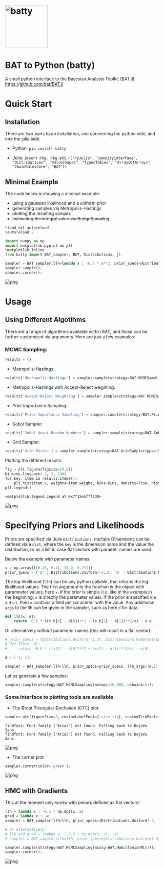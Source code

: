 <h1> <img style="height:5em;" alt="batty" src="https://raw.githubusercontent.com/philippeller/batty/main/batty_logo.svg"/> </h1> 

# BAT to Python (batty)

A small python interface to the Bayesian Analysis Toolkit (BAT.jl) https://github.com/bat/BAT.jl

# Quick Start

## Installation

There are two parts to an installation, one concerning the python side, and one the julia side:

* Python: `pip install batty`

* Julia: `import Pkg; Pkg.add.(["PyJulia", "DensityInterface", "Distributions", "ValueShapes", "TypedTables", "ArraysOfArrays", "ChainRulesCore", "BAT"])`

## Minimal Example

The code below is showing a minimal example:
* using a gaussian likelihood and a uniform prior
* generating samples via Metropolis-Hastings
* plotting the resulting sampes
* <s>estimating the integral value via BridgeSampling</s>


```python
%load_ext autoreload
%autoreload 2
```


```python
import numpy as np
import matplotlib.pyplot as plt
%matplotlib inline
from batty import BAT_sampler, BAT, Distributions, jl
```


```python
sampler = BAT_sampler(llh=lambda x : -0.5 * x**2, prior_specs=Distributions.Uniform(-3, 3))
sampler.sample();
sampler.corner();
```


    
![png](https://raw.githubusercontent.com/philippeller/batty/main/README_files/README_4_0.png)
    


# Usage

## Using Different Algotihms

There are a range of algorihtms available within BAT, and those can be further customized via arguments. Here are just a few examples:

### MCMC Sampling:


```python
results = {}
```

* Metropolis-Hastings:


```python
results['Metropolis-Hastings'] = sampler.sample(strategy=BAT.MCMCSampling(nsteps=10_000, nchains=2))
```

* Metropolis-Hastings with Accept-Reject weighting:


```python
results['Accept-Reject Weighting'] = sampler.sample(strategy=BAT.MCMCSampling(mcalg=BAT.MetropolisHastings(weighting=BAT.ARPWeighting()), nsteps=10_000, nchains=2))
```

* Prior Importance Sampling:


```python
results['Prior Importance Sampling'] = sampler.sample(strategy=BAT.PriorImportanceSampler(nsamples=10_000))
```

* Sobol Sampler:


```python
results['Sobol Quasi Random Numbers'] = sampler.sample(strategy=BAT.SobolSampler(nsamples=10_000))
```

* Grid Sampler:


```python
results['Grid Points'] = sampler.sample(strategy=BAT.GridSampler(ppa=1000))
```

Plotting the different results:


```python
fig = plt.figure(figsize=(9,6))
bins=np.linspace(-3, 3, 100)
for key, item in results.items():
    plt.hist(item.v, weights=item.weight, bins=bins, density=True, histtype="step", label=key);
plt.legend()
```




    <matplotlib.legend.Legend at 0x7f15e5fff730>




    
![png](https://raw.githubusercontent.com/philippeller/batty/main/README_files/README_19_1.png)
    


# Specifying Priors and Likelihoods

Priors are specified via Julia `Distributions`, multiple Dimensions can be defined via a `dict`, where the `key` is the dimension name and the value the distribution, or as a list in case flat vectors with paraeter names are used.

Below the example *with* parameter names


```python
s = np.array([[0.25, 0.4], [0.9, 0.75]])
prior_specs = {'a' : Distributions.Uniform(-3,3), 'b' : Distributions.MvNormal(np.array([1.,1.]), jl.Array(s@s.T))}
```

The log-likelihood (`llh`) can be any python callable, that returns the log-likelihood values. The first argument to the function is the object with paramneter values, here `x`. If the prior is simple (i.e. like in the example in the beginning, `x` is directly the parameter value). If the prior is specified via a `dict`, then `x` contains a field per parameter with the value.
Any additional `args` to the llh can be given in the sampler, such as here `d` for data:


```python
def llh(x, d):
    return -0.5 * ((x.b[0] - d[0])**2 + (x.b[1] - d[1])**2/4) - x.a
```

Or alternatively *without* parameter names (this will result in a flat vector):


```python
# prior_specs = [Distributions.Uniform(-3,3), Distributions.MvNormal(np.array([1.,1.]), jl.Array(s@s.T))]
# def llh(x, d):
#     return -0.5 * ((x[1] - d[0])**2 + (x[2] - d[1])**2/4) - x[0]
```


```python
d = [-1, 1]
```


```python
sampler = BAT_sampler(llh=llh, prior_specs=prior_specs, llh_args=(d,))
```

Let us generate a few samples:


```python
sampler.sample(strategy=BAT.MCMCSampling(nsteps=10_000, nchains=2));
```

### Some interface to plotting tools are available

* The **G**reat **T**riangular **C**onfusion (GTC) plot:


```python
sampler.gtc(figureSize=8, customLabelFont={'size':14}, customTickFont={'size':10});
```

    findfont: Font family ['Arial'] not found. Falling back to DejaVu Sans.
    findfont: Font family ['Arial'] not found. Falling back to DejaVu Sans.



    
![png](https://raw.githubusercontent.com/philippeller/batty/main/README_files/README_31_1.png)
    


* The corner plot:


```python
sampler.corner(color='green');
```


    
![png](https://raw.githubusercontent.com/philippeller/batty/main/README_files/README_33_0.png)
    


## HMC with Gradients

This at the moment only works with preiors defined as flat vectors!


```python
llh = lambda x : -0.5 * np.dot(x, x)
grad = lambda x : -x
sampler = BAT_sampler(llh=llh, prior_specs=[Distributions.Uniform(-3, 3),], grad=grad, )

# Or alternatively:
# llh_and_grad = lambda x: (-0.5 * np.dot(x, x), -x)
# sampler = BAT_sampler(llh=llh, prior_specs=[Distributions.Uniform(-3, 3),], llh_and_grad=llh_and_grad)

sampler.sample(strategy=BAT.MCMCSampling(mcalg=BAT.HamiltonianMC()));
sampler.corner();
```


    
![png](https://raw.githubusercontent.com/philippeller/batty/main/README_files/README_35_0.png)
    

